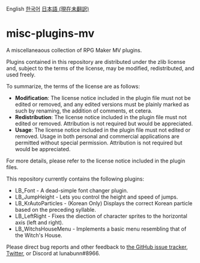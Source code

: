 English [한국어](README_KO.md) [日本語 (現在未翻訳)](*)

# misc-plugins-mv
A miscellaneaous collection of RPG Maker MV plugins. 

Plugins contained in this repository are distributed under the zlib license and, subject to the terms of the license, may be modified, redistributed, and used freely.

To summarize, the terms of the license are as follows:
- **Modification**: The license notice included in the plugin file must not be edited or removed, and any edited versions must be plainly marked as such by renaming, the addition of comments, et cetera.
- **Redistribution**: The license notice included in the plugin file must not edited or removed. Attribution is not required but would be appreciated.
- **Usage**: The license notice included in the plugin file must not edited or removed. Usage in both personal and commercial applications are permitted without special permission. Attribution is not required but would be appreciated.

For more details, please refer to the license notice included in the plugin files.

This repository currently contains the following plugins:
- LB_Font - A dead-simple font changer plugin.
- LB_JumpHeight - Lets you control the height and speed of jumps.
- LB_KrAutoParticles - (Korean Only) Displays the correct Korean particle based on the preceding syllable. 
- LB_LeftRight - Fixes the diection of character sprites to the horizontal axis (left and right).
- LB_WitchsHouseMenu - Implements a basic menu resembling that of the Witch's House.

Please direct bug reports and other feedback to [the GitHub issue tracker](https://github.com/lunabunn/misc-plugins-mv/issues), [Twitter](https://twitter.com/intent/tweet?text=@iamrabbitmoon), or Discord at lunabunn#8966.
